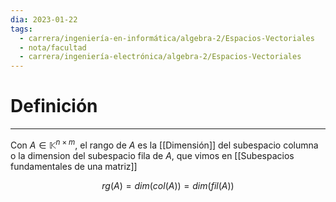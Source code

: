 ```yaml
---
dia: 2023-01-22
tags:
  - carrera/ingeniería-en-informática/algebra-2/Espacios-Vectoriales
  - nota/facultad
  - carrera/ingeniería-electrónica/algebra-2/Espacios-Vectoriales
---
```

# Definición
---
Con $A \in \mathbb{K}^{n \times m}$, el rango de $A$ es la [[Dimensión]] del subespacio columna o la dimension del subespacio fila de $A$, que vimos en [[Subespacios fundamentales de una matriz]]

$$rg(A)=dim(col(A))=dim(fil(A))$$